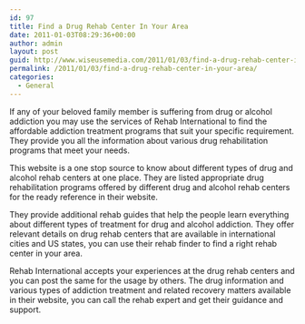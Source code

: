 ```yaml
---
id: 97
title: Find a Drug Rehab Center In Your Area
date: 2011-01-03T08:29:36+00:00
author: admin
layout: post
guid: http://www.wiseusemedia.com/2011/01/03/find-a-drug-rehab-center-in-your-area/
permalink: /2011/01/03/find-a-drug-rehab-center-in-your-area/
categories:
  - General
---
```

If any of your beloved family member is suffering from drug or alcohol addiction you may use the services of Rehab International to find the affordable addiction treatment programs that suit your specific requirement. They provide you all the information about various drug rehabilitation programs that meet your needs.

This website is a one stop source to know about different types of drug and alcohol rehab centers at one place. They are listed appropriate drug rehabilitation programs offered by different drug and alcohol rehab centers for the ready reference in their website. 

They provide additional rehab guides that help the people learn everything about different types of treatment for drug and alcohol addiction. They offer relevant details on drug rehab centers that are available in international cities and US states, you can use their rehab finder to find a right rehab center in your area.

Rehab International accepts your experiences at the drug rehab centers and you can post the same for the usage by others. The drug information and various types of addiction treatment and related recovery matters available in their website, you can call the rehab expert and get their guidance and support.